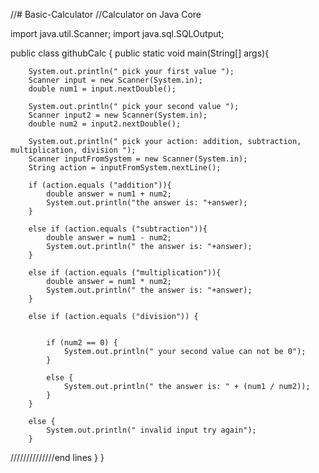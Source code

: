 //# Basic-Calculator
//Calculator on Java Core

import java.util.Scanner;
import java.sql.SQLOutput;

public class githubCalc {
    public static void main(String[] args){

        System.out.println(" pick your first value ");
        Scanner input = new Scanner(System.in);
        double num1 = input.nextDouble();

        System.out.println(" pick your second value ");
        Scanner input2 = new Scanner(System.in);
        double num2 = input2.nextDouble();

        System.out.println(" pick your action: addition, subtraction, multiplication, division ");
        Scanner inputFromSystem = new Scanner(System.in);
        String action = inputFromSystem.nextLine();

        if (action.equals ("addition")){
            double answer = num1 + num2;
            System.out.println("the answer is: "+answer);
        }

        else if (action.equals ("subtraction")){
            double answer = num1 - num2;
            System.out.println(" the answer is: "+answer);
        }

        else if (action.equals ("multiplication")){
            double answer = num1 * num2;
            System.out.println(" the answer is: "+answer);
        }

        else if (action.equals ("division")) {


            if (num2 == 0) {
                System.out.println(" your second value can not be 0");
            }

            else {
                System.out.println(" the answer is: " + (num1 / num2));
            }
        }

        else {
            System.out.println(" invalid input try again");
        }
        
//////////////end lines
    }
}
